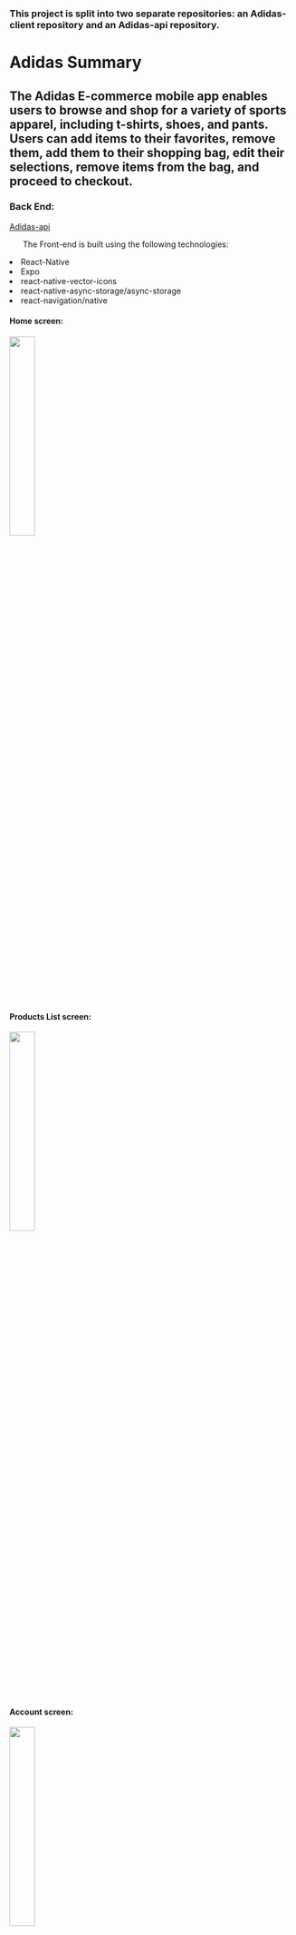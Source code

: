 <h3>This project is split into two separate repositories: an Adidas-client repository and an Adidas-api repository. </h3>
<h1>Adidas Summary</h1>
<h2>The Adidas E-commerce mobile app enables users to browse and shop for a variety of sports apparel, including t-shirts, shoes, and pants. Users can add items to their favorites, remove them, add them to their shopping bag, edit their selections, remove items from the bag, and proceed to checkout.</h2>

<h3>Back End:</h3>
<a href="https://github.com/mhdAlghazouli/adidas-api">Adidas-api</a>

<ul>The Front-end is built using the following technologies:</ul>


<li>React-Native</li>
<li>Expo</li>
<li>react-native-vector-icons</li>
<li>react-native-async-storage/async-storage</li>
<li>react-navigation/native</li>




<h4>Home screen:</h4>
<img src="https://github.com/mhdAlghazouli/adidas-client/assets/94564835/58768790-e686-44d4-8a13-647583f470f7" width="30%" height="30%"/>   
</br>
 <h4>Products List screen:</h4>
<img src="https://github.com/mhdAlghazouli/adidas-client/assets/94564835/2e40b7e1-3ece-4db3-b3ee-2883cf7be4f1" width="30%" height="30%"/>

</br>
<h4>Account screen:</h4>
<img src="https://github.com/mhdAlghazouli/adidas-client/assets/94564835/1cd5ff11-9bbd-4ec7-94d5-c783d4ca6024" width="30%" height="30%"/>
</br>
<h4>Bag screen:</h4>
<img src="https://github.com/mhdAlghazouli/adidas-client/assets/94564835/f8b949a7-f6f2-4c18-b9f1-88bcf6fb5249" width="30%" height="30%"/>
</br>
<h4>Favorite screen:</h4>
<img src="https://github.com/mhdAlghazouli/adidas-client/assets/94564835/d8468819-931f-4b7d-8855-9f6a7b90c3ee" width="30%" height="30%"/>
</br>
<h4>Logout screen:</h4>
<img src="https://github.com/mhdAlghazouli/adidas-client/assets/94564835/cab5671d-818b-48ee-b8a4-7c450b4cf444" width="30%" height="30%"/>

<h1>Code Overview:</h1>
<p>The code snippet below demonstrates how to enable users to log in to their accounts.</p>
<img src="https://github.com/mhdAlghazouli/adidas-client/assets/94564835/fb44144d-d11c-40f1-b502-ecfbbb2e8263" width="70%" height="70%"/>





<h3>How to run the application locally?</h3>
<ul>Clone the Adidas-client repository to your local machine:
<li>git clone https://github.com/mhdAlghazouli/adidas-client.git
</li>
</ul>
<ul>Navigate to the cloned directory:
<li>cd adidas-client
</li>
</ul>
<ul>Install dependencies using npm or yarn:
<li>npm install</li> or <li>yarn install</li>
</ul>
<ul>
  Ensure that you have Expo CLI installed globally. If not, you can install it using npm or yarn:
  <li>npm install -g expo-cli</li> or <li>yarn global add expo-cli</li>
</ul>
<ul>Start the Expo development server:
<li>expo start</li>
</ul>
<ul>Open the Expo Go app on your iOS or Android device.</ul>
<ul>Use the Expo Go app to scan the QR code displayed in the terminal or in the browser that opens after running expo start.</ul>
<ul>The app should now be running on your device.</ul>

<h4>Please note that since the backend is deployed on Render, you don't need to run it locally. The frontend will interact with the deployed backend on Render by making HTTP requests to its URL. </h4>

<h3>Contribution</h3>
<p>Feel free to contribute to the development of Adidas by opening a pull request or creating an issue.</p>

<h3>License</h3>
<p><b>Adidas</b> is open source and released under the MIT License.</p>




